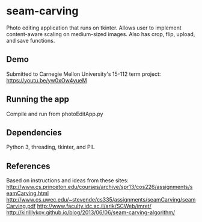# seam-carving

Photo editing application that runs on tkinter. Allows user to implement content-aware scaling on medium-sized images. Also has crop, flip, upload, and save functions. 

## Demo 
Submitted to Carnegie Mellon University's 15-112 term project: https://youtu.be/yw0xOw4yueM

## Running the app
Compile and run from photoEditApp.py

## Dependencies 
Python 3, threading, tkinter, and PIL

## References 
Based on instructions and ideas from these sites: 
http://www.cs.princeton.edu/courses/archive/spr13/cos226/assignments/seamCarving.html
http://www.cs.uwec.edu/~stevende/cs335/assignments/seamCarving/seamCarving.pdf
http://www.faculty.idc.ac.il/arik/SCWeb/imret/
http://kirilllykov.github.io/blog/2013/06/06/seam-carving-algorithm/
